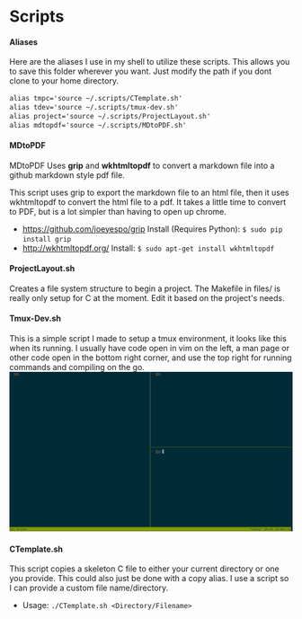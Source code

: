 # Scripts

#### Aliases
Here are the aliases I use in my shell to utilize these scripts. This allows you to save this folder wherever you want. Just modify the path if you dont clone to your home directory.
````
alias tmpc='source ~/.scripts/CTemplate.sh'
alias tdev='source ~/.scripts/tmux-dev.sh'
alias project='source ~/.scripts/ProjectLayout.sh'
alias mdtopdf='source ~/.scripts/MDtoPDF.sh'
````

#### MDtoPDF
MDtoPDF Uses **grip** and **wkhtmltopdf** to convert a markdown file into a github markdown style pdf file.

This script uses grip to export the markdown file to an html file, then it uses wkhtmltopdf to convert the html file to a pdf. It takes a little time to convert to PDF, but is a lot simpler than having to open up chrome.

* https://github.com/joeyespo/grip 
Install (Requires Python):
`$ sudo pip install grip`
* http://wkhtmltopdf.org/
Install:
`$ sudo apt-get install wkhtmltopdf`

#### ProjectLayout.sh
Creates a file system structure to begin a project. The Makefile in files/ is really only setup for C at the moment. Edit it based on the project's needs.

#### Tmux-Dev.sh
This is a simple script I made to setup a tmux environment, it looks like this when its running. I usually have code open in vim on the left, a man page or other code open in the bottom right corner, and use the top right for running commands and compiling on the go.
![tmux](files/tmux.png)

#### CTemplate.sh
This script copies a skeleton C file to either your current directory or one you provide. This could also just be done with a copy alias. I use a script so I can provide a custom file name/directory.
* Usage: `./CTemplate.sh <Directory/Filename>`

